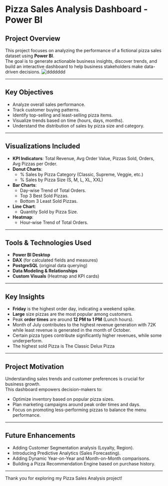 
#  Pizza Sales Analysis Dashboard - Power BI

## Project Overview
This project focuses on analyzing the performance of a fictional pizza sales dataset using **Power BI**.  
The goal is to generate actionable business insights, discover trends, and build an interactive dashboard to help business stakeholders make data-driven decisions.
![ddddddd](https://github.com/user-attachments/assets/65f42fb1-b217-4c03-bdd3-ef750fbd72f7)


---

##  Key Objectives
- Analyze overall sales performance.
- Track customer buying patterns.
- Identify top-selling and least-selling pizza items.
- Visualize trends based on time (hours, days, months).
- Understand the distribution of sales by pizza size and category.

---

##  Visualizations Included
- **KPI Indicators**: Total Revenue, Avg Order Value, Pizzas Sold, Orders, Avg Pizzas per Order.
- **Donut Charts**: 
  - % Sales by Pizza Category (Classic, Supreme, Veggie, etc.)
  - % Sales by Pizza Size (S, M, L, XL, XXL)
- **Bar Charts**:
  - Day-wise Trend of Total Orders.
  - Top 3 Best Sold Pizzas.
  - Bottom 3 Least Sold Pizzas.
- **Line Chart**:
  - Quantity Sold by Pizza Size.
- **Heatmap**:
  - Hour-wise Trend of Total Orders.

---

##  Tools & Technologies Used
- **Power BI Desktop**
- **DAX** (for calculated fields and measures)
- **PostgreSQL** (original data querying)
- **Data Modeling & Relationships**
- **Custom Visuals** (Heatmap and KPI cards)

---

## Key Insights
- **Friday** is the highest order day, indicating a weekend spike.
- **Large** size pizzas are the most popular among customers.
- Peak **order times** are around **12 PM to 1 PM** (Lunch hours).
- Month of July contributes to the highest revenue generation with 72K while least revenue is generated in the month of October.
- Certain pizza types contribute significantly higher revenues, while some underperform.
- The highest sold Pizza is The Classic Delux Pizza

---

##  Project Motivation
Understanding sales trends and customer preferences is crucial for business growth.  
This dashboard empowers decision-makers to:
- Optimize inventory based on popular pizza sizes.
- Plan marketing campaigns around peak order times and days.
- Focus on promoting less-performing pizzas to balance the menu performance.

---

##  Future Enhancements
- Adding Customer Segmentation analysis (Loyalty, Region).
- Introducing Predictive Analytics (Sales Forecasting).
- Adding Dynamic Year-on-Year and Month-on-Month comparisons.
- Building a Pizza Recommendation Engine based on purchase history.


---

Thank you for exploring my Pizza Sales Analysis project!  
